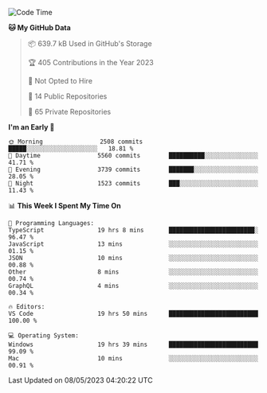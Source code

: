 <!--START_SECTION:waka-->
![Code Time](http://img.shields.io/badge/Code%20Time-4%2C022%20hrs%206%20mins-blue)

**🐱 My GitHub Data** 

> 📦 639.7 kB Used in GitHub's Storage 
 > 
> 🏆 405 Contributions in the Year 2023
 > 
> 🚫 Not Opted to Hire
 > 
> 📜 14 Public Repositories 
 > 
> 🔑 65 Private Repositories 
 > 
**I'm an Early 🐤** 

```text
🌞 Morning                2508 commits        █████░░░░░░░░░░░░░░░░░░░░   18.81 % 
🌆 Daytime                5560 commits        ██████████░░░░░░░░░░░░░░░   41.71 % 
🌃 Evening                3739 commits        ███████░░░░░░░░░░░░░░░░░░   28.05 % 
🌙 Night                  1523 commits        ███░░░░░░░░░░░░░░░░░░░░░░   11.43 % 
```


📊 **This Week I Spent My Time On** 

```text
💬 Programming Languages: 
TypeScript               19 hrs 8 mins       ████████████████████████░   96.47 % 
JavaScript               13 mins             ░░░░░░░░░░░░░░░░░░░░░░░░░   01.15 % 
JSON                     10 mins             ░░░░░░░░░░░░░░░░░░░░░░░░░   00.88 % 
Other                    8 mins              ░░░░░░░░░░░░░░░░░░░░░░░░░   00.74 % 
GraphQL                  4 mins              ░░░░░░░░░░░░░░░░░░░░░░░░░   00.34 % 

🔥 Editors: 
VS Code                  19 hrs 50 mins      █████████████████████████   100.00 % 

💻 Operating System: 
Windows                  19 hrs 39 mins      █████████████████████████   99.09 % 
Mac                      10 mins             ░░░░░░░░░░░░░░░░░░░░░░░░░   00.91 % 
```


 Last Updated on 08/05/2023 04:20:22 UTC
<!--END_SECTION:waka-->

